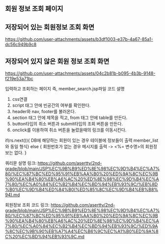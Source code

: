 ## 회원 정보 조회 페이지

저장되어 있는 회원정보 조회 화면
-
https://github.com/user-attachments/assets/b3df1003-e37b-4a67-85a1-dc56c949b9c8

저장되어 있지 않은 회원 정보 조회 화면
-
https://github.com/user-attachments/assets/04c2b81b-b095-4b3b-9148-f219e53a71bc

입력하고 조회하는 페이지
즉, member_search.jsp파일 코드 설명
1. css연결
2. script 태그 안에 빈공간의 여부를 확인한다.
3. header와 nav, footer를 불러온다.
4. section 태그 안에 제목을 적고, from 태그 안에 table를 만든다.
5. button타입의 취소 버튼과 submit타입의 조회 버튼을 만든다.
6. onclick를 이용하여 취소 버튼을 눌렀을때의 링크를 이동시킨다.


if(rs.next()){
	DB에 해당하는 회원이 있는 경우
	테이블에 정보들이 출력
	member_list와 동일 형식}
else {
	회원번호가 없는 경우 메시지를 출력 -> <%= 변수명>의 회원정보는 없다.
}

쿼리문 설명 링크:  https://github.com/asertty/2nd-grade/blob/main/JSP%EC%9B%B9%ED%8E%98%EC%9D%B4%EC%A7%80/%EC%87%BC%ED%95%91%EB%AA%B0%20%ED%9A%8C%EC%9B%90%EA%B4%80%EB%A6%AC%20%ED%8E%98%EC%9D%B4%EC%A7%80/%EC%A0%84%EC%B2%B4%EC%BD%94%EB%93%9C/%EB%8D%B0%EC%9D%B4%ED%84%B0(%ED%85%8C%EC%9D%B4%EB%B8%94).md

회원정보 조회 코드 링크: https://github.com/asertty/2nd-grade/blob/main/JSP%EC%9B%B9%ED%8E%98%EC%9D%B4%EC%A7%80/%EC%87%BC%ED%95%91%EB%AA%B0%20%ED%9A%8C%EC%9B%90%EA%B4%80%EB%A6%AC%20%ED%8E%98%EC%9D%B4%EC%A7%80/%EC%A0%84%EC%B2%B4%EC%BD%94%EB%93%9C/%ED%9A%8C%EC%9B%90%EB%A7%A4%EC%B6%9C%EC%A1%B0%ED%9A%8C%20%EC%BD%94%EB%93%9C.md
